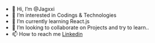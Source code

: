 - 👋 Hi, I’m @Jagxxi
- 👀 I’m interested in Codings & Technologies
- 🌱 I’m currently learning React.js
- 💞️ I’m looking to collaborate on Projects and try to learn..
- 📫 How to reach me [Linkedin](https://www.linkedin.com/in/saurav-pathak-4a1397183)

<!---
Jagxxi/Jagxxi is a ✨ special ✨ repository because its `README.md` (this file) appears on your GitHub profile.
You can click the Preview link to take a look at your changes.
--->
